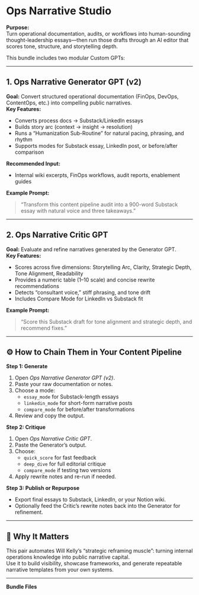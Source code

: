 # Ops Narrative Studio

**Purpose:**  
Turn operational documentation, audits, or workflows into human-sounding thought-leadership essays—then run those drafts through an AI editor that scores tone, structure, and storytelling depth.

This bundle includes two modular Custom GPTs:

---

## 1. Ops Narrative Generator GPT (v2)

**Goal:** Convert structured operational documentation (FinOps, DevOps, ContentOps, etc.) into compelling public narratives.  
**Key Features:**
- Converts process docs → Substack/LinkedIn essays
- Builds story arc (context → insight → resolution)
- Runs a “Humanization Sub-Routine” for natural pacing, phrasing, and rhythm
- Supports modes for Substack essay, LinkedIn post, or before/after comparison

**Recommended Input:**
- Internal wiki excerpts, FinOps workflows, audit reports, enablement guides

**Example Prompt:**
> “Transform this content pipeline audit into a 900-word Substack essay with natural voice and three takeaways.”

---

## 2. Ops Narrative Critic GPT

**Goal:** Evaluate and refine narratives generated by the Generator GPT.  
**Key Features:**
- Scores across five dimensions: Storytelling Arc, Clarity, Strategic Depth, Tone Alignment, Readability  
- Provides a numeric table (1–10 scale) and concise rewrite recommendations  
- Detects “consultant voice,” stiff phrasing, and tone drift  
- Includes Compare Mode for LinkedIn vs Substack fit

**Example Prompt:**
> “Score this Substack draft for tone alignment and strategic depth, and recommend fixes.”

---

## ⚙️ How to Chain Them in Your Content Pipeline

**Step 1: Generate**
1. Open *Ops Narrative Generator GPT (v2)*.  
2. Paste your raw documentation or notes.  
3. Choose a mode:  
   - `essay_mode` for Substack-length essays  
   - `linkedin_mode` for short-form narrative posts  
   - `compare_mode` for before/after transformations  
4. Review and copy the output.

**Step 2: Critique**
1. Open *Ops Narrative Critic GPT*.  
2. Paste the Generator’s output.  
3. Choose:  
   - `quick_score` for fast feedback  
   - `deep_dive` for full editorial critique  
   - `compare_mode` if testing two versions  
4. Apply rewrite notes and re-run if needed.

**Step 3: Publish or Repurpose**
- Export final essays to Substack, LinkedIn, or your Notion wiki.
- Optionally feed the Critic’s rewrite notes back into the Generator for refinement.

---

## 🧠 Why It Matters
This pair automates Will Kelly’s “strategic reframing muscle”: turning internal operations knowledge into public narrative capital.  
Use it to build visibility, showcase frameworks, and generate repeatable narrative templates from your own systems.

---

**Bundle Files**
